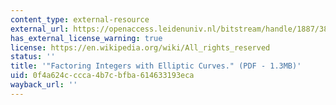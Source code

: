 ```yaml
---
content_type: external-resource
external_url: https://openaccess.leidenuniv.nl/bitstream/handle/1887/3826/346_086.pdf;jsessionid=95ED748E91DA7995C5358421878C3F34?sequence=1
has_external_license_warning: true
license: https://en.wikipedia.org/wiki/All_rights_reserved
status: ''
title: '"Factoring Integers with Elliptic Curves." (PDF - 1.3MB)'
uid: 0f4a624c-ccca-4b7c-bfba-614633193eca
wayback_url: ''
---
```

